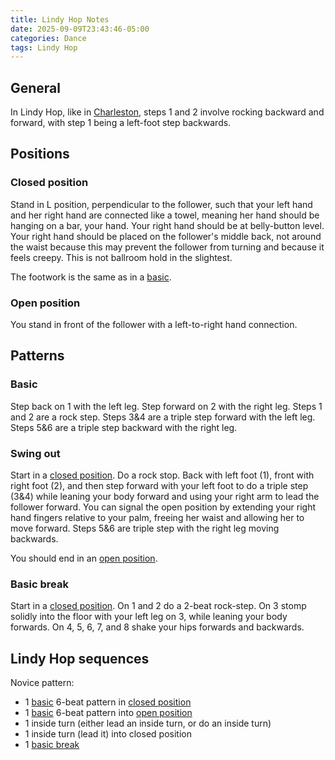 ```yaml
---
title: Lindy Hop Notes
date: 2025-09-09T23:43:46-05:00
categories: Dance
tags: Lindy Hop
---
```


## General

In Lindy Hop, like in [Charleston], steps 1 and 2 involve rocking backward and
forward, with step 1 being a left-foot step backwards.

## Positions

### Closed position

Stand in L position, perpendicular to the follower, such that your left hand and
her right hand are connected like a towel, meaning her hand should be hanging on
a bar, your hand. Your right hand should be at belly-button level. Your right
hand should be placed on the follower's middle back, not around the waist
because this may prevent the follower from turning and because it feels creepy.
This is not ballroom hold in the slightest.

The footwork is the same as in a [basic].

### Open position

You stand in front of the follower with a left-to-right hand connection.

## Patterns

### Basic

Step back on 1 with the left leg. Step forward on 2 with the right leg. Steps 1
and 2 are a rock step. Steps 3&4 are a triple step forward with the left leg.
Steps 5&6 are a triple step backward with the right leg.

### Swing out

Start in a [closed position]. Do a rock stop. Back with left foot (1), front
with right foot (2), and then step forward with your left foot to do a triple
step (3&4) while leaning your body forward and using your right arm to lead the
follower forward. You can signal the open position by extending your right hand
fingers relative to your palm, freeing her waist and allowing her to move
forward. Steps 5&6 are triple step with the right leg moving backwards.

You should end in an [open position].

### Basic break

Start in a [closed position]. On 1 and 2 do a 2-beat rock-step. On 3 stomp
solidly into the floor with your left leg on 3, while leaning your body
forwards. On 4, 5, 6, 7, and 8 shake your hips forwards and backwards.

## Lindy Hop sequences

Novice pattern:

- 1 [basic] 6-beat pattern in [closed position]
- 1 [basic] 6-beat pattern into [open position]
- 1 inside turn (either lead an inside turn, or do an inside turn)
- 1 inside turn (lead it) into closed position
- 1 [basic break]

<!-- Anchors -->

[basic]: #basic
[basic break]: #basic-break
[closed position]: #closed-position
[open position]: #open-position

<!-- Posts -->

[Charleston]: ./2025-09-10-charleston-notes.md
